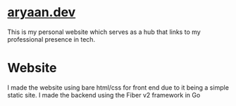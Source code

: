 # [aryaan.dev](https://aryaandev.up.railway.app/)

This is my personal website which serves as a hub that links to my professional presence in tech. 

# Website

I made the website using bare html/css for front end due to it being a simple static site. I made the backend using the Fiber v2 framework in Go